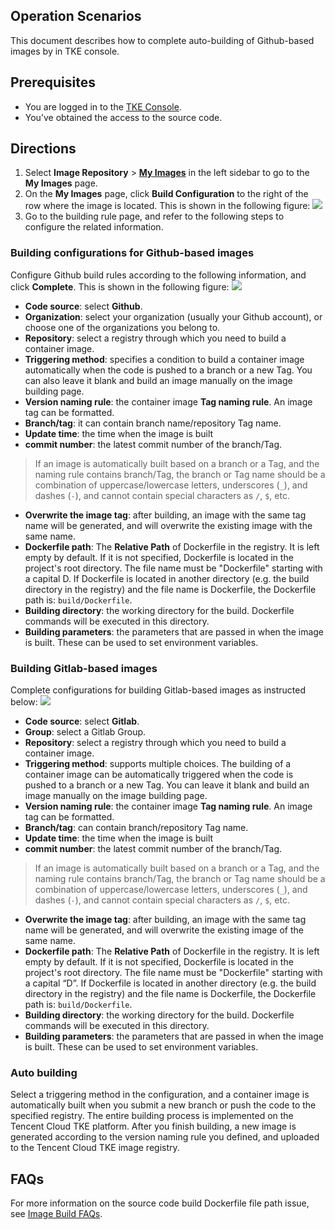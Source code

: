 ## Operation Scenarios
This document describes how to complete auto-building of Github-based images by in TKE console. 

## Prerequisites
- You are logged in to the [TKE Console](https://console.cloud.tencent.com/tke2).
- You’ve obtained the access to the source code. 

## Directions
1. Select **Image Repository** > **[My Images](https://console.cloud.tencent.com/tke2/registry/user)** in the left sidebar to go to the **My Images** page.
2. On the **My Images** page, click **Build Configuration** to the right of the row where the image is located. This is shown in the following figure:
![](https://main.qcloudimg.com/raw/7ceff861b8e66a1f025fdacc89908a1b.png)
3. Go to the building rule page, and refer to the following steps to configure the related information.

### Building configurations for Github-based images
Configure Github build rules according to the following information, and click **Complete**. This is shown in the following figure:
![](https://main.qcloudimg.com/raw/843bd3a5889ec6d601224973631bb567.png)

 - **Code source**: select **Github**.
 - **Organization**: select your organization (usually your Github account), or choose one of the organizations you belong to.
 - **Repository**: select a registry through which you need to build a container image.
 - **Triggering method**: specifies a condition to build a container image automatically when the code is pushed to a branch or a new Tag. You can also leave it blank and build an image manually on the image building page.
 - **Version naming rule**: the container image **Tag naming rule**. An image tag can be formatted.
  - **Branch/tag**: it can contain branch name/repository Tag name.
  - **Update time**: the time when the image is built
  - **commit number**: the latest commit number of the branch/Tag.
 > If an image is automatically built based on a branch or a Tag, and the naming rule contains branch/Tag, the branch or Tag name should be a combination of uppercase/lowercase letters, underscores (`_`), and dashes (`-`), and cannot contain special characters as `/`, `$`, etc.
 >
 - **Overwrite the image tag**: after building, an image with the same tag name will be generated, and will overwrite the existing image with the same name.
 - **Dockerfile path**: The **Relative Path** of Dockerfile in the registry. It is left empty by default. If it is not specified, Dockerfile is located in the project's root directory. The file name must be "Dockerfile" starting with a capital D. If Dockerfile is located in another directory (e.g. the build directory in the registry) and the file name is Dockerfile, the Dockerfile path is: `build/Dockerfile`.
 - **Building directory**: the working directory for the build. Dockerfile commands will be executed in this directory.
 - **Building parameters**: the parameters that are passed in when the image is built. These can be used to set environment variables.


### Building Gitlab-based images
Complete configurations for building Gitlab-based images as instructed below:
![](https://main.qcloudimg.com/raw/5dd910649ef3fee0b10d93800a9f2985.png)
- **Code source**: select **Gitlab**.
- **Group**: select a Gitlab Group.
- **Repository**: select a registry through which you need to build a container image.
- **Triggering method**: supports multiple choices. The building of a container image can be automatically triggered when the code is pushed to a branch or a new Tag. You can leave it blank and build an image manually on the image building page.
- **Version naming rule**: the container image **Tag naming rule**. An image tag can be formatted.
 - **Branch/tag**: can contain branch/repository Tag name.
 - **Update time**: the time when the image is built
 - **commit number**: the latest commit number of the branch/Tag.
 > If an image is automatically built based on a branch or a Tag, and the naming rule contains branch/Tag, the branch or Tag name should be a combination of uppercase/lowercase letters, underscores (`_`), and dashes (`-`), and cannot contain special characters as `/`, `$`, etc.
 >
- **Overwrite the image tag**: after building, an image with the same tag name will be generated, and will overwrite the existing image of the same name.
- **Dockerfile path**: The **Relative Path** of Dockerfile in the registry. It is left empty by default. If it is not specified, Dockerfile is located in the project's root directory. The file name must be "Dockerfile" starting with a capital “D”. If Dockerfile is located in another directory (e.g. the build directory in the registry) and the file name is Dockerfile, the Dockerfile path is: `build/Dockerfile`.
- **Building directory**: the working directory for the build. Dockerfile commands will be executed in this directory.
- **Building parameters**: the parameters that are passed in when the image is built. These can be used to set environment variables.


### Auto building
Select a triggering method in the configuration, and a container image is automatically built when you submit a new branch or push the code to the specified registry. The entire building process is implemented on the Tencent Cloud TKE platform. After you finish building, a new image is generated according to the version naming rule you defined, and uploaded to the Tencent Cloud TKE image registry.


## FAQs
For more information on the source code build Dockerfile file path issue, see [Image Build FAQs](https://intl.cloud.tencent.com/document/product/457/6785).


